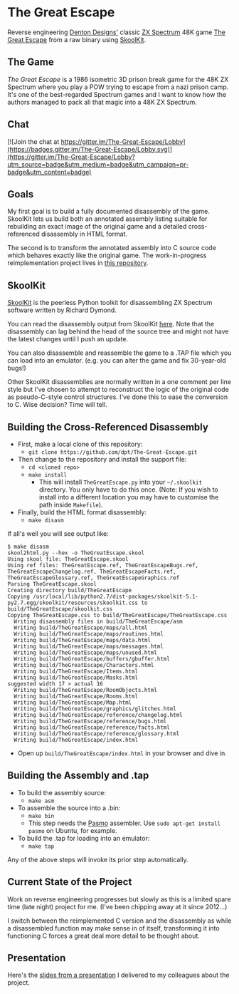 The Great Escape
================

Reverse engineering [Denton Designs'](http://en.wikipedia.org/wiki/Denton_Designs) classic [ZX Spectrum](http://en.wikipedia.org/wiki/ZX_Spectrum) 48K game [The Great Escape](http://www.worldofspectrum.org/infoseekid.cgi?id=0002125) from a raw binary using [SkoolKit](http://skoolkit.ca/).

The Game
--------

_The Great Escape_ is a 1986 isometric 3D prison break game for the 48K ZX Spectrum where you play a POW trying to escape from a nazi prison camp. It's one of the best-regarded Spectrum games and I want to know how the authors managed to pack all that magic into a 48K ZX Spectrum.

Chat
----
[![Join the chat at https://gitter.im/The-Great-Escape/Lobby](https://badges.gitter.im/The-Great-Escape/Lobby.svg)](https://gitter.im/The-Great-Escape/Lobby?utm_source=badge&utm_medium=badge&utm_campaign=pr-badge&utm_content=badge)

Goals
-----

My first goal is to build a fully documented disassembly of the game. SkoolKit lets us build both an annotated assembly listing suitable for rebuilding an exact image of the original game and a detailed cross-referenced disassembly in HTML format.

The second is to transform the annotated assembly into C source code which behaves exactly like the original game. The work-in-progress reimplementation project lives in [this repository](https://github.com/dpt/The-Great-Escape-in-C).

SkoolKit
--------

[SkoolKit](http://skoolkit.ca/) is the peerless Python toolkit for disassembling ZX Spectrum software written by Richard Dymond.

You can read the disassembly output from SkoolKit [here](http://dpt.github.com/The-Great-Escape/). Note that the disassembly can lag behind the head of the source tree and might not have the latest changes until I push an update.

You can also disassemble and reassemble the game to a .TAP file which you can load into an emulator. (e.g. you can alter the game and fix 30-year-old bugs!)

Other SkoolKit disassemblies are normally written in a one comment per line style but I've chosen to attempt to reconstruct the logic of the original code as pseudo-C-style control structures. I've done this to ease the conversion to C. Wise decision? Time will tell.

Building the Cross-Referenced Disassembly
-----------------------------------------

* First, make a local clone of this repository:
    * `git clone https://github.com/dpt/The-Great-Escape.git`
* Then change to the repository and install the support file:
    * `cd <cloned repo>`
    * `make install`
        * This will install `TheGreatEscape.py` into your `~/.skoolkit` directory. You only have to do this once. (Note: If you wish to install into a different location you may have to customise the path inside `Makefile`).
* Finally, build the HTML format disassembly:
    * `make disasm`

If all's well you will see output like:

    $ make disasm
    skool2html.py --hex -o TheGreatEscape.skool
    Using skool file: TheGreatEscape.skool
    Using ref files: TheGreatEscape.ref, TheGreatEscapeBugs.ref, TheGreatEscapeChangelog.ref, TheGreatEscapeFacts.ref, TheGreatEscapeGlossary.ref, TheGreatEscapeGraphics.ref
    Parsing TheGreatEscape.skool
    Creating directory build/TheGreatEscape
    Copying /usr/local/lib/python2.7/dist-packages/skoolkit-5.1-py2.7.egg/skoolkit/resources/skoolkit.css to build/TheGreatEscape/skoolkit.css
    Copying TheGreatEscape.css to build/TheGreatEscape/TheGreatEscape.css
      Writing disassembly files in build/TheGreatEscape/asm
      Writing build/TheGreatEscape/maps/all.html
      Writing build/TheGreatEscape/maps/routines.html
      Writing build/TheGreatEscape/maps/data.html
      Writing build/TheGreatEscape/maps/messages.html
      Writing build/TheGreatEscape/maps/unused.html
      Writing build/TheGreatEscape/buffers/gbuffer.html
      Writing build/TheGreatEscape/Characters.html
      Writing build/TheGreatEscape/Items.html
      Writing build/TheGreatEscape/Masks.html
    suggested width 17 > actual 16
      Writing build/TheGreatEscape/RoomObjects.html
      Writing build/TheGreatEscape/Rooms.html
      Writing build/TheGreatEscape/Map.html
      Writing build/TheGreatEscape/graphics/glitches.html
      Writing build/TheGreatEscape/reference/changelog.html
      Writing build/TheGreatEscape/reference/bugs.html
      Writing build/TheGreatEscape/reference/facts.html
      Writing build/TheGreatEscape/reference/glossary.html
      Writing build/TheGreatEscape/index.html

* Open up `build/TheGreatEscape/index.html` in your browser and dive in.

Building the Assembly and .tap
------------------------------

* To build the assembly source:
    * `make asm`
* To assemble the source into a .bin:
    * `make bin`
    * This step needs the [Pasmo](http://pasmo.speccy.org/) assembler. Use `sudo apt-get install pasmo` on Ubuntu, for example.
* To build the .tap for loading into an emulator:
    * `make tap`

Any of the above steps will invoke its prior step automatically.

Current State of the Project
----------------------------

Work on reverse engineering progresses but slowly as this is a limited spare time (late night) project for me. (I've been chipping away at it since 2012...)

I switch between the reimplemented C version and the disassembly as while a disassembled function may make sense in of itself, transforming it into functioning C forces a great deal more detail to be thought about.

Presentation
------------

Here's the [slides from a presentation](http://slides.com/dpt/the-great-escape) I delivered to my colleagues about the project.

